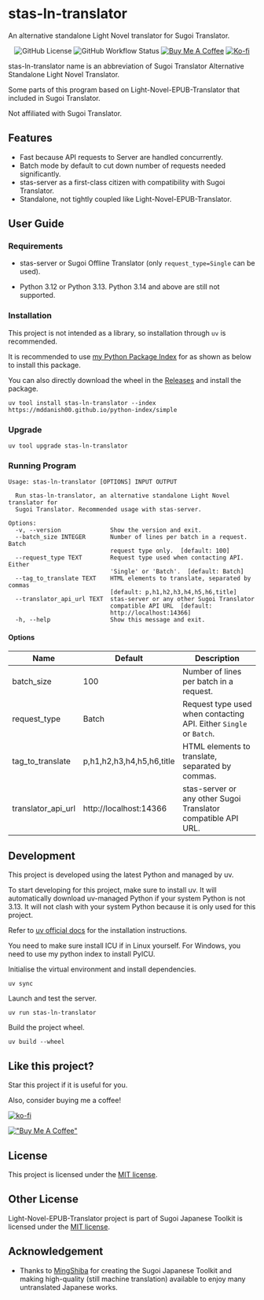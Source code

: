 # stas-ln-translator

An alternative standalone Light Novel translator for Sugoi Translator.

<div align="center">

 ![GitHub License](https://img.shields.io/github/license/mddanish00/stas-ln-translator?style=flat-square) ![GitHub Workflow Status](https://img.shields.io/github/actions/workflow/status/mddanish00/stas-ln-translator/release-please.yml?style=flat-square) [![Buy Me A Coffee](https://img.shields.io/badge/mddanish00-black?style=flat-square&logo=buymeacoffee&logoColor=black&label=Buy%20Me%20A%20Coffee&labelColor=%23FFDD00)](https://www.buymeacoffee.com/mddanish00) [![Ko-fi](https://img.shields.io/badge/mddanish00-%2372A4F2?style=flat-square&logo=kofi&label=Ko-fi&labelColor=%23F4EFE7)](https://ko-fi.com/mddanish00)

</div>

stas-ln-translator name is an abbreviation of Sugoi Translator Alternative Standalone Light Novel Translator.

Some parts of this program based on Light-Novel-EPUB-Translator that included in Sugoi Translator.

Not affiliated with Sugoi Translator.

## Features

- Fast because API requests to Server are handled concurrently.
- Batch mode by default to cut down number of requests needed significantly.
- stas-server as a first-class citizen with compatibility with Sugoi Translator.
- Standalone, not tightly coupled like Light-Novel-EPUB-Translator.

## User Guide

### Requirements

- stas-server or Sugoi Offline Translator (only `request_type=Single` can be used).

- Python 3.12 or Python 3.13. Python 3.14 and above are still not supported.

### Installation

This project is not intended as a library, so installation through `uv` is recommended.

It is recommended to use [my Python Package Index](https://mddanish00.github.io/python-index/simple) for as shown as below to install this package.

You can also directly download the wheel in the [Releases](https://github.com/mddanish00/stas-ln-translator/releases) and install the package.

```commandline
uv tool install stas-ln-translator --index https://mddanish00.github.io/python-index/simple
```

### Upgrade

```commandline
uv tool upgrade stas-ln-translator
```

### Running Program

```commandline
Usage: stas-ln-translator [OPTIONS] INPUT OUTPUT

  Run stas-ln-translator, an alternative standalone Light Novel translator for
  Sugoi Translator. Recommended usage with stas-server.

Options:
  -v, --version              Show the version and exit.
  --batch_size INTEGER       Number of lines per batch in a request. Batch
                             request type only.  [default: 100]
  --request_type TEXT        Request type used when contacting API. Either
                             'Single' or 'Batch'.  [default: Batch]
  --tag_to_translate TEXT    HTML elements to translate, separated by commas
                             [default: p,h1,h2,h3,h4,h5,h6,title]
  --translator_api_url TEXT  stas-server or any other Sugoi Translator
                             compatible API URL  [default:
                             http://localhost:14366]
  -h, --help                 Show this message and exit.
```

#### Options

|Name|Default|Description|
|----|-------|-----------|
|batch_size|100|Number of lines per batch in a request.|
|request_type|Batch|Request type used when contacting API. Either `Single` or `Batch`.|
|tag_to_translate|p,h1,h2,h3,h4,h5,h6,title|HTML elements to translate, separated by commas.|
|translator_api_url|http://localhost:14366|stas-server or any other Sugoi Translator compatible API URL.|

## Development

This project is developed using the latest Python and managed by uv.

To start developing for this project, make sure to install uv. It will automatically download uv-managed Python if your system Python is not 3.13. It will not clash with your system Python because it is only used for this project.

Refer to [uv official docs](https://docs.astral.sh/uv/getting-started/installation/) for the installation instructions.

You need to make sure install ICU if in Linux yourself. For Windows, you need to use my python index to install PyICU.

Initialise the virtual environment and install dependencies.

```commandline
uv sync
```

Launch and test the server.

```commandline
uv run stas-ln-translator
```

Build the project wheel.

```commandline
uv build --wheel
```

## Like this project?

Star this project if it is useful for you.

Also, consider buying me a coffee!

[![ko-fi](https://ko-fi.com/img/githubbutton_sm.svg)](https://ko-fi.com/mddanish00)

[!["Buy Me A Coffee"](https://www.buymeacoffee.com/assets/img/custom_images/yellow_img.png)](https://www.buymeacoffee.com/mddanish00)

## License

This project is licensed under the [MIT license](./LICENSE).

## Other License

Light-Novel-EPUB-Translator project is part of Sugoi Japanese Toolkit is licensed under the [MIT license](./LICENSE-Light-Novel-EPUB-Translator).

## Acknowledgement

- Thanks to [MingShiba](https://www.patreon.com/mingshiba) for creating the Sugoi Japanese Toolkit and making high-quality (still machine translation) available to enjoy many untranslated Japanese works.
